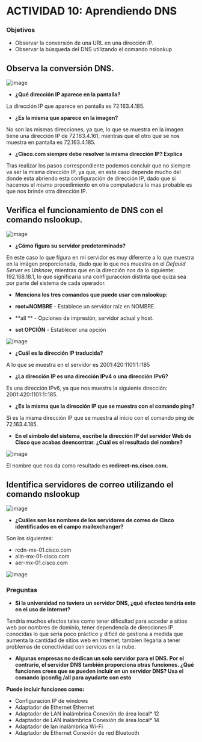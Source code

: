 # ACTIVIDAD 10: Aprendiendo DNS

### Objetivos
-  Observar la conversión de una URL en una dirección IP.
-  Observar la búsqueda del DNS utilizando el comando nslookup
  
## Observa la conversión DNS.

![image](https://github.com/nardyliz12/Comunicacion_datos_y_redes_pe/assets/151795724/260c398b-5152-4b6c-bc2a-f3d278fc59fc)

- **¿Qué dirección IP aparece en la pantalla?**
  
La dirección IP que aparece en pantalla es 72.163.4.185.

- **¿Es la misma que aparece en la imagen?**
  
No son las mismas direcciones, ya que, lo que se muestra en la imagen tiene una dirección IP de 72.163.4.161, mientras que el otro que se nos muestra en pantalla es 72.163.4.185.

- **¿Cisco.com siempre debe resolver la misma dirección IP? Explica**

Tras realizar los pasos correspondiente podemos concluir que no siempre va ser la misma dirección IP, ya que, en este caso depende mucho del donde esta abriendo esta configuración de dirección IP, dado que si hacemos el mismo procedimiento en otra computadora lo mas probable es que nos brinde otra dirección IP.

## Verifica el funcionamiento de DNS con el comando nslookup.

![image](https://github.com/nardyliz12/Comunicacion_datos_y_redes_pe/assets/151795724/ebfe11bf-0085-4b09-b32a-ac0616ea0e27)

- **¿Cómo figura su servidor predeterminado?**
  
En este caso lo que fígura en mi servidor es muy diferente a lo que muestra en la imágen proporcionada, dado que lo que nos muestra en el *Defauld Server* es *Unknow*, mientras que en la dirección nos da lo siguiente: 192.168.18.1, lo que significaria una configuracción distinta que quiza sea por parte del sistema de cada operador.

- **Menciona los tres comandos que puede usar con nslookup:**
  
- **root=NOMBRE** - Establece un servidor raíz en NOMBRE.
- **all **        - Opciones de impresión, servidor actual y host.
- **set OPCIÓN**  - Establecer una opción

![image](https://github.com/nardyliz12/Comunicacion_datos_y_redes_pe/assets/151795724/c902b7d3-94d1-46ce-9539-55bbc4072518)

- **¿Cuál es la dirección IP traducida?**

A lo que se muestra en el servidor es 2001:420:1101:1::185

- **¿La dirección IP es una dirección IPv4 o una dirección IPv6?**

Es una dirección IPv6, ya que nos muestra la siguiente dirección: 2001:420:1101:1::185.

- **¿Es la misma que la dirección IP que se muestra con el comando ping?**

Si es la misma dirección IP que se muestra al inicio con el comando ping de 72.163.4.185.

- **En el símbolo del sistema, escribe la dirección IP del servidor Web de Cisco que acabas deencontrar. ¿Cuál es el resultado del nombre?**

![image](https://github.com/nardyliz12/Comunicacion_datos_y_redes_pe/assets/151795724/56d9f64f-99e4-40d5-a99a-84caf0eccd1c)

El nombre que nos da como resultado es **redirect-ns.cisco.com.**

##  Identifica servidores de correo utilizando el comando nslookup

![image](https://github.com/nardyliz12/Comunicacion_datos_y_redes_pe/assets/151795724/e610b60b-1a0f-4318-b79d-685e363b3852)

- **¿Cuáles son los nombres de los servidores de correo de Cisco identificados en el campo mailexchanger?**

Son los siguientes:
- rcdn-mx-01.cisco.com
- alln-mx-01-cisco.com
- aer-mx-01.cisco.com

![image](https://github.com/nardyliz12/Comunicacion_datos_y_redes_pe/assets/151795724/8428aaf8-f09b-46a8-9021-12a9b7b9cff6)


### Preguntas

- **Si la universidad no tuviera un servidor DNS, ¿qué efectos tendría esto en el uso de Internet?**

Tendria muchos efectos tales como tener dificultad para acceder a sitios web por nombres de dominio, tener dependencia de direcciones IP conocidas lo que seria poco práctico y dificil de gestiona a medida que aumenta la cantidad de sitios web en Internet, tambien llegaria a tener problemas de conectividad con servicos en la nube.

- **Algunas empresas no dedican un solo servidor para el DNS. Por el contrario, el servidor DNS también proporciona otras funciones. ¿Qué funciones crees que se pueden incluir en un servidor DNS? Usa el comando ipconfig /all para ayudarte con esto**

**Puede incluir funciones como:**

- Configuración IP de windows
- Adaptador de Ethernet Ethernet
- Adaptador de LAN inalámbrica Conexión de área local* 12
- Adaptador de LAN inalámbrica Conexión de área local* 14
- Adaptador de lan inalámbrica Wi-Fi
- Adaptador de Ethernet Conexión de red Bluetooth
